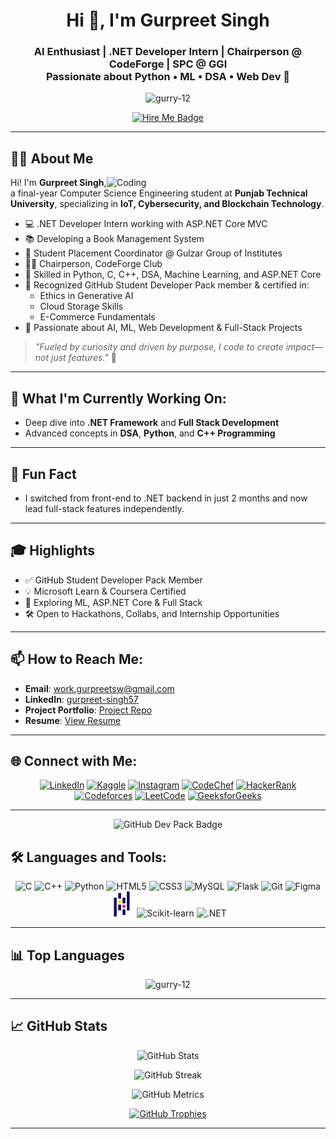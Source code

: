 <h1 align="center">Hi 👋, I'm Gurpreet Singh</h1>
<h3 align="center">
  AI Enthusiast | .NET Developer Intern | Chairperson @ CodeForge | SPC @ GGI  
  <br/>Passionate about Python • ML • DSA • Web Dev 🚀
</h3>

<p align="center">
  <img src="https://komarev.com/ghpvc/?username=gurry-12&label=Profile%20views&color=0e75b6&style=flat" alt="gurry-12" />
</p>

<p align="center">
  <a href="mailto:work.gurpreetsw@gmail.com">
    <img src="https://img.shields.io/badge/Hire%20Me-Work%20with%20Me-brightgreen?style=for-the-badge&logo=gmail" alt="Hire Me Badge" />
  </a>
</p>

---

## 👨‍💻 About Me

<img align="right" alt="Coding" width="350" src="https://cdn.dribbble.com/users/1162077/screenshots/3848914/programmer.gif">

Hi! I'm **Gurpreet Singh**, a final-year Computer Science Engineering student at **Punjab Technical University**, specializing in **IoT, Cybersecurity, and Blockchain Technology**.

- 💻 .NET Developer Intern working with ASP.NET Core MVC  
- 📚 Developing a Book Management System  
- 🎯 Student Placement Coordinator @ Gulzar Group of Institutes  
- 👨‍💼 Chairperson, CodeForge Club  
- 🧠 Skilled in Python, C, C++, DSA, Machine Learning, and ASP.NET Core  
- 📜 Recognized GitHub Student Developer Pack member & certified in:
  - Ethics in Generative AI  
  - Cloud Storage Skills  
  - E-Commerce Fundamentals  
- 🚀 Passionate about AI, ML, Web Development & Full-Stack Projects

> _"Fueled by curiosity and driven by purpose, I code to create impact—not just features."_ 🚀

---

## 🔭 What I'm Currently Working On:

- Deep dive into **.NET Framework** and **Full Stack Development**
- Advanced concepts in **DSA**, **Python**, and **C++ Programming**

---

## 🧠 Fun Fact

- I switched from front-end to .NET backend in just 2 months and now lead full-stack features independently.

---

## 🎓 Highlights

- ✅ GitHub Student Developer Pack Member  
- 💡 Microsoft Learn & Coursera Certified  
- 🧠 Exploring ML, ASP.NET Core & Full Stack  
- 🛠️ Open to Hackathons, Collabs, and Internship Opportunities  

---

## 📫 How to Reach Me:

- **Email**: [work.gurpreetsw@gmail.com](mailto:work.gurpreetsw@gmail.com)  
- **LinkedIn**: [gurpreet-singh57](https://linkedin.com/in/gurpreet-singh57)  
- **Project Portfolio**: [Project Repo](https://shorturl.at/1bhUu)  
- **Resume**: [View Resume](https://shorturl.at/TF7CK)

---

## 🌐 Connect with Me:

<p align="center">
  <a href="https://linkedin.com/in/gurpreet-singh57" target="_blank"><img src="https://raw.githubusercontent.com/rahuldkjain/github-profile-readme-generator/master/src/images/icons/Social/linked-in-alt.svg" alt="LinkedIn" height="30" width="40" /></a>
  <a href="https://kaggle.com/gurpreetsingh57" target="_blank"><img src="https://raw.githubusercontent.com/rahuldkjain/github-profile-readme-generator/master/src/images/icons/Social/kaggle.svg" alt="Kaggle" height="30" width="40" /></a>
  <a href="https://instagram.com/guriii_07_" target="_blank"><img src="https://raw.githubusercontent.com/rahuldkjain/github-profile-readme-generator/master/src/images/icons/Social/instagram.svg" alt="Instagram" height="30" width="40" /></a>
  <a href="https://www.codechef.com/users/guru231" target="_blank"><img src="https://cdn.jsdelivr.net/npm/simple-icons@3.1.0/icons/codechef.svg" alt="CodeChef" height="30" width="40" /></a>
  <a href="https://www.hackerrank.com/singhsarpreet234" target="_blank"><img src="https://raw.githubusercontent.com/rahuldkjain/github-profile-readme-generator/master/src/images/icons/Social/hackerrank.svg" alt="HackerRank" height="30" width="40" /></a>
  <a href="https://codeforces.com/profile/guriii" target="_blank"><img src="https://raw.githubusercontent.com/rahuldkjain/github-profile-readme-generator/master/src/images/icons/Social/codeforces.svg" alt="Codeforces" height="30" width="40" /></a>
  <a href="https://leetcode.com/guriii/" target="_blank"><img src="https://raw.githubusercontent.com/rahuldkjain/github-profile-readme-generator/master/src/images/icons/Social/leet-code.svg" alt="LeetCode" height="30" width="40" /></a>
  <a href="https://auth.geeksforgeeks.org/user/singhsarpreet234/" target="_blank"><img src="https://raw.githubusercontent.com/rahuldkjain/github-profile-readme-generator/master/src/images/icons/Social/geeks-for-geeks.svg" alt="GeeksforGeeks" height="30" width="40" /></a>
</p>

---

<p align="center">
  <img src="https://img.shields.io/badge/GitHub%20Student%20Pack-Verified-blue?style=for-the-badge&logo=github" alt="GitHub Dev Pack Badge" />
</p>

## 🛠 Languages and Tools:

<p align="center">
  <img src="https://cdn.jsdelivr.net/gh/devicons/devicon/icons/c/c-original.svg" alt="C" width="40" height="40"/>
  <img src="https://cdn.jsdelivr.net/gh/devicons/devicon/icons/cplusplus/cplusplus-original.svg" alt="C++" width="40" height="40"/>
  <img src="https://cdn.jsdelivr.net/gh/devicons/devicon/icons/python/python-original.svg" alt="Python" width="40" height="40"/>
  <img src="https://cdn.jsdelivr.net/gh/devicons/devicon/icons/html5/html5-original.svg" alt="HTML5" width="40" height="40"/>
  <img src="https://cdn.jsdelivr.net/gh/devicons/devicon/icons/css3/css3-original-wordmark.svg" alt="CSS3" width="40" height="40"/>
  <img src="https://cdn.jsdelivr.net/gh/devicons/devicon/icons/mysql/mysql-original-wordmark.svg" alt="MySQL" width="40" height="40"/>
  <img src="https://cdn.jsdelivr.net/gh/devicons/devicon/icons/flask/flask-original.svg" alt="Flask" width="40" height="40"/>
  <img src="https://cdn.jsdelivr.net/gh/devicons/devicon/icons/git/git-original.svg" alt="Git" width="40" height="40"/>
  <img src="https://cdn.jsdelivr.net/gh/devicons/devicon/icons/figma/figma-original.svg" alt="Figma" width="40" height="40"/>
  <img src="https://raw.githubusercontent.com/devicons/devicon/master/icons/pandas/pandas-original.svg" alt="Pandas" width="40" height="40"/>
  <img src="https://upload.wikimedia.org/wikipedia/commons/0/05/Scikit_learn_logo_small.svg" alt="Scikit-learn" width="40" height="40"/>
  <img src="https://cdn.jsdelivr.net/gh/devicons/devicon/icons/dot-net/dot-net-original.svg" alt=".NET" width="40" height="40"/>
</p>

---

## 📊 Top Languages

<p align="center">
  <img src="https://github-readme-stats.vercel.app/api/top-langs?username=gurry-12&show_icons=true&locale=en&layout=compact&theme=tokyonight" alt="gurry-12" />
</p>

---

## 📈 GitHub Stats

<p align="center">
  <img src="https://github-readme-stats.vercel.app/api?username=gurry-12&show_icons=true&locale=en&theme=tokyonight" alt="GitHub Stats" />
</p>

<p align="center">
  <img src="https://github-readme-streak-stats.herokuapp.com/?user=gurry-12&theme=tokyonight" alt="GitHub Streak" />
</p>


<p align="center">
  <img src="https://metrics.lecoq.io/gurry-12?template=classic&languages=1&isocalendar=1&followup=1" alt="GitHub Metrics" />
</p>


<p align="center">
  <a href="https://github.com/ryo-ma/github-profile-trophy">
    <img src="https://github-profile-trophy.vercel.app/?username=gurry-12&theme=tokyonight&margin-w=15&margin-h=15" alt="GitHub Trophies" />
  </a>
</p>

---
